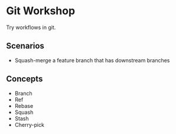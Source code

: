 # Git Workshop

Try workflows in git.

## Scenarios

- Squash-merge a feature branch that has downstream branches

## Concepts

- Branch
- Ref
- Rebase
- Squash
- Stash
- Cherry-pick
